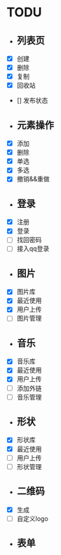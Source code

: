 
# TODU

* ## 列表页
- [x] 创建
- [x] 删除
- [x] 复制
- [x] 回收站
- [] 发布状态

* ## 元素操作
- [x] 添加
- [x] 删除
- [x] 单选
- [x] 多选
- [x] 撤销&&重做

* ## 登录
- [x] 注册
- [x] 登录
- [ ] 找回密码
- [ ] 接入qq登录

* ## 图片
- [x] 图片库
- [x] 最近使用
- [x] 用户上传
- [ ] 图片管理

* ## 音乐
- [x] 音乐库
- [x] 最近使用
- [x] 用户上传
- [ ] 添加外链
- [ ] 音乐管理

* ## 形状
- [x] 形状库
- [x] 最近使用
- [ ] 用户上传
- [ ] 形状管理

* ## 二维码
- [x] 生成
- [ ] 自定义logo

* ## 表单